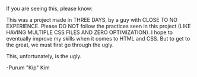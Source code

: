 If you are seeing this, please know:

This was a project made in THREE DAYS, by a guy with CLOSE TO NO EXPERIENCE. Please DO NOT follow the practices seen in this project (LIKE HAVING MULTIPLE CSS FILES AND ZERO OPTIMIZATION).
I hope to eventually improve my skills when it comes to HTML and CSS. But to get to the great, we must first go through the ugly.

This, unfortunately, is the ugly.

-Purum "Kip" Kim
